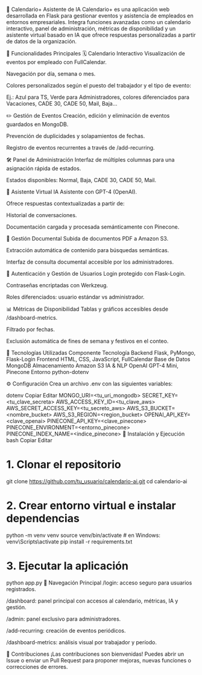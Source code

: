 📅 Calendario+ Asistente de IA
Calendario+ es una aplicación web desarrollada en Flask para gestionar eventos y asistencia de empleados en entornos empresariales. Integra funciones avanzadas como un calendario interactivo, panel de administración, métricas de disponibilidad y un asistente virtual basado en IA que ofrece respuestas personalizadas a partir de datos de la organización.

🚀 Funcionalidades Principales
🗓️ Calendario Interactivo
Visualización de eventos por empleado con FullCalendar.

Navegación por día, semana o mes.

Colores personalizados según el puesto del trabajador y el tipo de evento:

Ej.: Azul para TS, Verde para Administradores, colores diferenciados para Vacaciones, CADE 30, CADE 50, Mail, Baja…

✏️ Gestión de Eventos
Creación, edición y eliminación de eventos guardados en MongoDB.

Prevención de duplicidades y solapamientos de fechas.

Registro de eventos recurrentes a través de /add-recurring.

🛠️ Panel de Administración
Interfaz de múltiples columnas para una asignación rápida de estados.

Estados disponibles: Normal, Baja, CADE 30, CADE 50, Mail.

🤖 Asistente Virtual IA
Asistente con GPT-4 (OpenAI).

Ofrece respuestas contextualizadas a partir de:

Historial de conversaciones.

Documentación cargada y procesada semánticamente con Pinecone.

📄 Gestión Documental
Subida de documentos PDF a Amazon S3.

Extracción automática de contenido para búsquedas semánticas.

Interfaz de consulta documental accesible por los administradores.

🔐 Autenticación y Gestión de Usuarios
Login protegido con Flask-Login.

Contraseñas encriptadas con Werkzeug.

Roles diferenciados: usuario estándar vs administrador.

📊 Métricas de Disponibilidad
Tablas y gráficos accesibles desde /dashboard-metrics.

Filtrado por fechas.

Exclusión automática de fines de semana y festivos en el conteo.

🧰 Tecnologías Utilizadas
Componente	Tecnología
Backend	Flask, PyMongo, Flask-Login
Frontend	HTML, CSS, JavaScript, FullCalendar
Base de Datos	MongoDB
Almacenamiento	Amazon S3
IA & NLP	OpenAI GPT-4 Mini, Pinecone
Entorno	python-dotenv

⚙️ Configuración
Crea un archivo .env con las siguientes variables:

dotenv
Copiar
Editar
MONGO_URI=<tu_uri_mongodb>
SECRET_KEY=<tu_clave_secreta>
AWS_ACCESS_KEY_ID=<tu_clave_aws>
AWS_SECRET_ACCESS_KEY=<tu_secreto_aws>
AWS_S3_BUCKET=<nombre_bucket>
AWS_S3_REGION=<region_bucket>
OPENAI_API_KEY=<clave_openai>
PINECONE_API_KEY=<clave_pinecone>
PINECONE_ENVIRONMENT=<entorno_pinecone>
PINECONE_INDEX_NAME=<indice_pinecone>
🧪 Instalación y Ejecución
bash
Copiar
Editar
# 1. Clonar el repositorio
git clone https://github.com/tu_usuario/calendario-ai.git
cd calendario-ai

# 2. Crear entorno virtual e instalar dependencias
python -m venv venv
source venv/bin/activate  # en Windows: venv\Scripts\activate
pip install -r requirements.txt

# 3. Ejecutar la aplicación
python app.py
🧭 Navegación Principal
/login: acceso seguro para usuarios registrados.

/dashboard: panel principal con accesos al calendario, métricas, IA y gestión.

/admin: panel exclusivo para administradores.

/add-recurring: creación de eventos periódicos.

/dashboard-metrics: análisis visual por trabajador y período.

🤝 Contribuciones
¡Las contribuciones son bienvenidas!
Puedes abrir un Issue o enviar un Pull Request para proponer mejoras, nuevas funciones o correcciones de errores.
